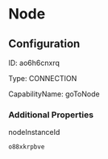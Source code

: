 # Node
## Configuration
ID:  ao6h6cnxrq

Type: CONNECTION 

CapabilityName: goToNode






### Additional Properties
nodeInstanceId
```string 
o88xkrpbve
```




